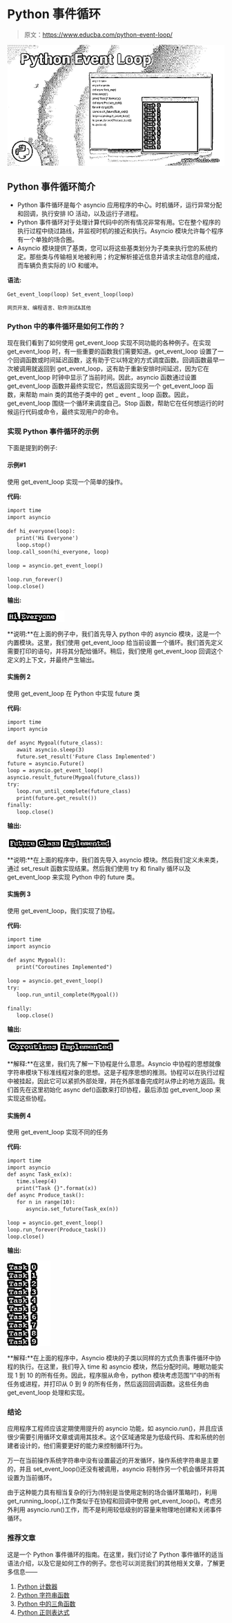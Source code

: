 # Python 事件循环

> 原文：<https://www.educba.com/python-event-loop/>

![Python Event Loop](img/c27e3275b1bdfbeed54fa29a2377ea35.png)



## Python 事件循环简介

*   Python 事件循环是每个 asyncio 应用程序的中心。时机循环，运行异常分配和回调，执行安排 IO 活动，以及运行子进程。
*   Python 事件循环对于处理计算代码中的所有情况非常有用。它在整个程序的执行过程中绕过路线，并监视时机的接近和执行。Asyncio 模块允许每个程序有一个单独的场合圈。
*   Asyncio 模块提供了基类，您可以将这些基类划分为子类来执行您的系统约定。那些类与传输相关地被利用；约定解析接近信息并请求主动信息的组成，而车辆负责实际的 I/O 和缓冲。

**语法:**

`Get_event_loop(loop)
Set_event_loop(loop)`

<small>网页开发、编程语言、软件测试&其他</small>

### Python 中的事件循环是如何工作的？

现在我们看到了如何使用 get_event_loop 实现不同功能的各种例子。在实现 get_event_loop 时，有一些重要的函数我们需要知道。get_event_loop 设置了一个回调函数或时间延迟函数，这有助于它以特定的方式调度函数。回调函数最早一次被调用就返回到 get_event_loop，这有助于重新安排时间延迟，因为它在 get_event_loop 时钟中显示了当前时间。因此，asyncio 函数通过设置 get_event_loop 函数并最终实现它，然后返回实现另一个 get_event_loop 函数，来帮助 main 类的其他子类中的 get _ event _ loop 函数。因此，get_event_loop 围绕一个循环来调度自己。Stop 函数，帮助它在任何想运行的时候运行代码或命令，最终实现用户的命令。

### 实现 Python 事件循环的示例

下面是提到的例子:

#### 示例#1

使用 get_event_loop 实现一个简单的操作。

**代码:**

```
import time
import asyncio

def hi_everyone(loop):
   print('Hi Everyone')
   loop.stop()
loop.call_soon(hi_everyone, loop)

loop = asyncio.get_event_loop()

loop.run_forever()
loop.close() 
```

**输出:**

![Python Event Loop - 1](img/2985ca5e576b9e443dc0948285144709.png)



**说明:**在上面的例子中，我们首先导入 python 中的 asyncio 模块，这是一个内置模块。这里，我们使用 get_event_loop 给当前设置一个循环。我们首先定义需要打印的语句，并将其分配给循环。稍后，我们使用 get_event_loop 回调这个定义的上下文，并最终产生输出。

#### 实施例 2

使用 get_event_loop 在 Python 中实现 future 类

**代码:**

```
import time
import ayncio

def async Mygoal(future_class):
   await asyncio.sleep(3)
   future.set_result('Future Class Implemented')
future = asyncio.Future()
loop = asyncio.get_event_loop()
asyncio.result_future(Mygoal(future_class))
try:
   loop.run_until_complete(future_class)
   print(future.get_result())
finally:
   loop.close() 
```

**输出:**

![Python Event Loop - 2](img/509789247cd5c225f9240e790d4d7b05.png)



**说明:**在上面的程序中，我们首先导入 asyncio 模块。然后我们定义未来类，通过 set_result 函数实现结果。然后我们使用 try 和 finally 循环以及 get_event_loop 来实现 Python 中的 future 类。

#### 实施例 3

使用 get_event_loop，我们实现了协程。

**代码:**

```
import time
import asyncio

def async Mygoal():
   print("Coroutines Implemented")

loop = asyncio.get_event_loop()
try:
   loop.run_until_complete(Mygoal())

finally:
   loop.close() 
```

**输出:**

![Python Event Loop - 3](img/3e0977a8311ed515d6ea6d44e58fc691.png)



**解释:**在这里，我们先了解一下协程是什么意思。Asyncio 中协程的思想就像字符串模块下标准线程对象的思想。这是子程序思想的推测。协程可以在执行过程中被挂起，因此它可以紧抓外部处理，并在外部准备完成时从停止的地方返回。我们首先在这里初始化 async def()函数来打印协程，最后添加 get_event_loop 来实现这些协程。

#### 实施例 4

使用 get_event_loop 实现不同的任务

**代码:**

```
import time
import asyncio
def async Task_ex(x):
   time.sleep(4)
   print("Task {}".format(x))
def async Produce_task():
   for n in range(10):
      asyncio.set_future(Task_ex(n))

loop = asyncio.get_event_loop()
loop.run_forever(Produce_task())
loop.close() 
```

**输出:**

![different tasks](img/90b3fd45aba2991fdf1c5438c30040d9.png)



**解释:**在上面的程序中，Asyncio 模块的子类以同样的方式负责事件循环中协程的执行。在这里，我们导入 time 和 asyncio 模块，然后分配时间。睡眠功能实现 1 到 10 的所有任务。因此，程序服从命令，python 模块考虑范围“I”中的所有任务或进程，并打印从 0 到 9 的所有任务，然后返回回调函数。这些任务由 get_event_loop 处理和实现。

### 结论

应用程序工程师应该定期使用提升的 asyncio 功能，如 asyncio.run()，并且应该很少需要引用循环文章或调用其技术。这个区域通常是为低级代码、库和系统的创建者设计的，他们需要更好的能力来控制循环行为。

万一在当前操作系统字符串中没有设置最近的开发循环，操作系统字符串是主要的，并且 set_event_loop()还没有被调用，asyncio 将制作另一个机会循环并将其设置为当前循环。

由于这种能力具有相当复杂的行为(特别是当使用定制的场合循环策略时)，利用 get_running_loop(，)工作类似于在协程和回调中使用 get_event_loop()。考虑另外利用 asyncio.run()工作，而不是利用较低级别的容量来物理地创建和关闭事件循环。

### 推荐文章

这是一个 Python 事件循环的指南。在这里，我们讨论了 Python 事件循环的适当语法介绍，以及它是如何工作的例子。您也可以浏览我们的其他相关文章，了解更多信息——

1.  [Python 计数器](https://www.educba.com/python-counter/)
2.  [Python 字符串函数](https://www.educba.com/python-string-functions/?source=leftnav)
3.  [Python 中的三角函数](https://www.educba.com/trigonometric-functions-in-python/?source=leftnav)
4.  [Python 正则表达式](https://www.educba.com/python-regex/?source=leftnav)






